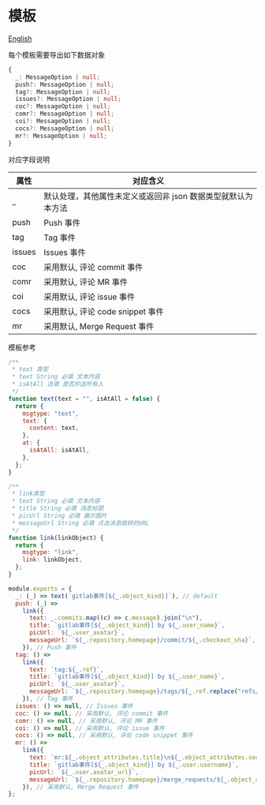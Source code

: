 # 模板

[English](./README.md)

每个模板需要导出如下数据对象

```ts
{
  _: MessageOption | null;
  push?: MessageOption | null;
  tag?: MessageOption | null;
  issues?: MessageOption | null;
  coc?: MessageOption | null;
  comr?: MessageOption | null;
  coi?: MessageOption | null;
  cocs?: MessageOption | null;
  mr?: MessageOption | null;
}
```

对应字段说明

| 属性   | 对应含义                                                     |
| ------ | ------------------------------------------------------------ |
| \_     | 默认处理，其他属性未定义或返回非 json 数据类型就默认为本方法 |
| push   | Push 事件                                                    |
| tag    | Tag 事件                                                     |
| issues | Issues 事件                                                  |
| coc    | 采用默认, 评论 commit 事件                                   |
| comr   | 采用默认, 评论 MR 事件                                       |
| coi    | 采用默认, 评论 issue 事件                                    |
| cocs   | 采用默认, 评论 code snippet 事件                             |
| mr     | 采用默认, Merge Request 事件                                 |

模板参考

```js
/**
 * text 类型
 * text String 必填 文本内容
 * isAtAll 选填 是否抄送所有人
 */
function text(text = "", isAtAll = false) {
  return {
    msgtype: "text",
    text: {
      content: text,
    },
    at: {
      isAtAll: isAtAll,
    },
  };
}

/**
 * link类型
 * text String 必填 文本内容
 * title String 必填 消息标题
 * picUrl String 必填 展示图片
 * messageUrl String 必填 点击消息跳转的URL
 */
function link(linkObject) {
  return {
    msgtype: "link",
    link: linkObject,
  };
}

module.exports = {
  _: (_) => text(`gitlab事件[${_.object_kind}]`), // default
  push: (_) =>
    link({
      text: _.commits.map((c) => c.message).join("\n"),
      title: `gitlab事件[${_.object_kind}] by ${_.user_name}`,
      picUrl: `${_.user_avatar}`,
      messageUrl: `${_.repository.homepage}/commit/${_.checkout_sha}`,
    }), // Push 事件
  tag: () =>
    link({
      text: `tag:${_.ref}`,
      title: `gitlab事件[${_.object_kind}] by ${_.user_name}`,
      picUrl: `${_.user_avatar}`,
      messageUrl: `${_.repository.homepage}/tags/${_.ref.replace("refs/tags/", "")}`,
    }), // Tag 事件
  issues: () => null, // Issues 事件
  coc: () => null, // 采用默认, 评论 commit 事件
  comr: () => null, // 采用默认, 评论 MR 事件
  coi: () => null, // 采用默认, 评论 issue 事件
  cocs: () => null, // 采用默认, 评论 code snippet 事件
  mr: () =>
    link({
      text: `mr:${_.object_attributes.title}\n${_.object_attributes.source_branch}->${_.object_attributes.target_branch}`,
      title: `gitlab事件[${_.object_kind}] by ${_.user.username}`,
      picUrl: `${_.user.avatar_url}`,
      messageUrl: `${_.repository.homepage}/merge_requests/${_.object_attributes.id}`,
    }), // 采用默认, Merge Request 事件
};
```
